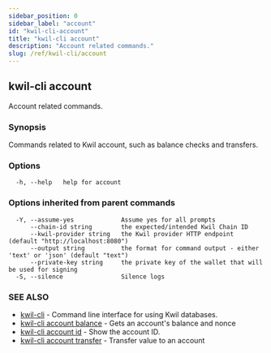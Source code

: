 ```yaml
---
sidebar_position: 0
sidebar_label: "account"
id: "kwil-cli-account"
title: "kwil-cli account"
description: "Account related commands."
slug: /ref/kwil-cli/account
---
```


## kwil-cli account

Account related commands.

### Synopsis

Commands related to Kwil account, such as balance checks and transfers.

### Options

```
  -h, --help   help for account
```

### Options inherited from parent commands

```
  -Y, --assume-yes             Assume yes for all prompts
      --chain-id string        the expected/intended Kwil Chain ID
      --kwil-provider string   the Kwil provider HTTP endpoint (default "http://localhost:8080")
      --output string          the format for command output - either 'text' or 'json' (default "text")
      --private-key string     the private key of the wallet that will be used for signing
  -S, --silence                Silence logs
```

### SEE ALSO

* [kwil-cli](/docs/ref/kwil-cli)	 - Command line interface for using Kwil databases.
* [kwil-cli account balance](/docs/ref/kwil-cli/account/balance)	 - Gets an account's balance and nonce
* [kwil-cli account id](/docs/ref/kwil-cli/account/id)	 - Show the account ID.
* [kwil-cli account transfer](/docs/ref/kwil-cli/account/transfer)	 - Transfer value to an account

